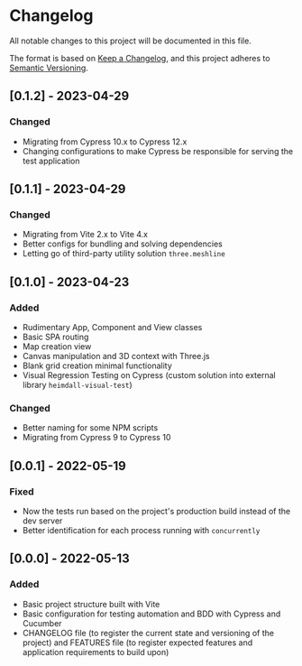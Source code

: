 # Changelog
All notable changes to this project will be documented in this file.

The format is based on [Keep a Changelog](https://keepachangelog.com/en/1.0.0/),
and this project adheres to [Semantic Versioning](https://semver.org/spec/v2.0.0.html).

## [0.1.2] - 2023-04-29
### Changed
- Migrating from Cypress 10.x to Cypress 12.x
- Changing configurations to make Cypress be responsible for serving the test application

## [0.1.1] - 2023-04-29
### Changed
- Migrating from Vite 2.x to Vite 4.x
- Better configs for bundling and solving dependencies
- Letting go of third-party utility solution `three.meshline`

## [0.1.0] - 2023-04-23
### Added
- Rudimentary App, Component and View classes
- Basic SPA routing
- Map creation view
- Canvas manipulation and 3D context with Three.js
- Blank grid creation minimal functionality
- Visual Regression Testing on Cypress (custom solution into external library `heimdall-visual-test`)
### Changed
- Better naming for some NPM scripts
- Migrating from Cypress 9 to Cypress 10

## [0.0.1] - 2022-05-19
### Fixed
- Now the tests run based on the project's production build instead of the dev server
- Better identification for each process running with `concurrently`

## [0.0.0] - 2022-05-13
### Added
- Basic project structure built with Vite
- Basic configuration for testing automation and BDD with Cypress and Cucumber
- CHANGELOG file (to register the current state and versioning of the project) and FEATURES file (to register expected features and application requirements to build upon)
